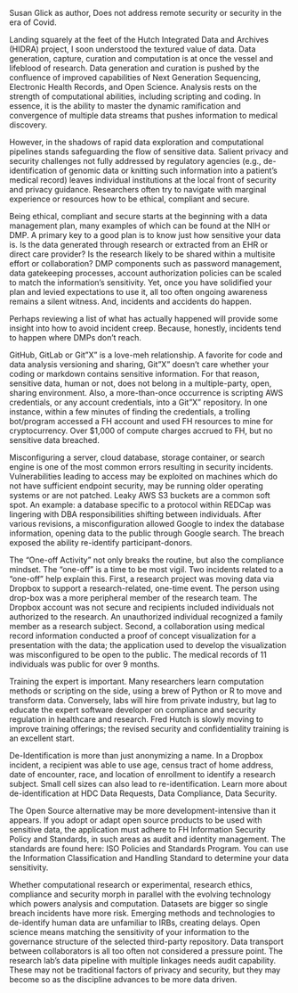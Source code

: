 Susan Glick as author, Does not address remote security or security in the era of Covid.

Landing squarely at the feet of the Hutch Integrated Data and Archives (HIDRA) project, I soon understood the textured value of data.  Data generation, capture, curation and computation is at once the vessel and lifeblood of research.  Data generation and curation is pushed by the confluence of improved capabilities of Next Generation Sequencing, Electronic Health Records, and Open Science.  Analysis rests on the strength of computational abilities, including scripting and coding.  In essence, it is the ability to master the dynamic ramification and convergence of multiple data streams that pushes information to medical discovery.

However, in the shadows of rapid data exploration and computational pipelines stands safeguarding the flow of sensitive data.  Salient privacy and security challenges not fully addressed by regulatory agencies (e.g., de-identification of genomic data or knitting such information into a patient’s medical record) leaves individual institutions at the local front of security and privacy guidance.  Researchers often try to navigate with marginal experience or resources how to be ethical, compliant and secure.

Being ethical, compliant and secure starts at the beginning with a data management plan, many examples of which can be found at the NIH or DMP.  A primary key to a good plan is to know just how sensitive your data is.  Is the data generated through research or extracted from an EHR or direct care provider? Is the research likely to be shared within a multisite effort or collaboration?  DMP components such as password management, data gatekeeping processes, account authorization policies can be scaled to match the information’s sensitivity.  Yet, once you have solidified your plan and levied expectations to use it, all too often ongoing awareness remains a silent witness. And, incidents and accidents do happen.

Perhaps reviewing a list of what has actually happened will provide some insight into how to avoid incident creep.  Because, honestly, incidents tend to happen where DMPs don’t reach.

GitHub, GitLab or Git”X” is a love-meh relationship.  A favorite for code and data analysis versioning and sharing, Git”X” doesn’t care whether your coding or markdown contains sensitive information.  For that reason, sensitive data, human or not, does not belong in a multiple-party, open, sharing environment.  Also, a more-than-once occurrence is scripting AWS credentials, or any account credentials, into a Git”X” repository.  In one instance, within a few minutes of finding the credentials, a trolling bot/program accessed a FH account and used FH resources to mine for cryptocurrency.  Over $1,000 of compute charges accrued to FH, but no sensitive data breached.

Misconfiguring a server, cloud database, storage container, or search engine is one of the most common errors resulting in security incidents.  Vulnerabilities leading to access may be exploited on machines which do not have sufficient endpoint security, may be running older operating systems or are not patched.  Leaky AWS S3 buckets are a common soft spot.  An example: a database specific to a protocol within REDCap was lingering with DBA responsibilities shifting between individuals.  After various revisions, a misconfiguration allowed Google to index the database information, opening data to the public through Google search. The breach exposed the ability re-identify participant-donors.

The “One-off Activity” not only breaks the routine, but also the compliance mindset.  The “one-off” is a time to be most vigil.  Two incidents related to a “one-off” help explain this.  First, a research project was moving data via Dropbox to support a research-related, one-time event. The person using drop-box was a more peripheral member of the research team. The Dropbox account was not secure and recipients included individuals not authorized to the research.  An unauthorized individual recognized a family member as a research subject.  Second, a collaboration using medical record information conducted a proof of concept visualization for a presentation with the data; the application used to develop the visualization was misconfigured to be open to the public.  The medical records of 11 individuals was public for over 9 months.

Training the expert is important.  Many researchers learn computation methods or scripting on the side, using a brew of Python or R to move and transform data.  Conversely, labs will hire from private industry, but lag to educate the expert software developer on compliance and security regulation in healthcare and research.  Fred Hutch is slowly moving to improve training offerings; the revised security and confidentiality training is an excellent start.

De-Identification is more than just anonymizing a name.  In a Dropbox incident, a recipient was able to use age, census tract of home address, date of encounter, race, and location of enrollment to identify a research subject.  Small cell sizes can also lead to re-identification. Learn more about de-identification at HDC Data Requests, Data Compliance, Data Security.

The Open Source alternative may be more development-intensive than it appears.  If you adopt or adapt open source products to be used with sensitive data, the application must adhere to FH Information Security Policy and Standards, in such areas as audit and identity management.  The standards are found here: ISO Policies and Standards Program.  You can use the Information Classification and Handling Standard to determine your data sensitivity.

Whether computational research or experimental, research ethics, compliance and security morph in parallel with the evolving technology which powers analysis and computation.  Datasets are bigger so single breach incidents have more risk. Emerging methods and technologies to de-identify human data are unfamiliar to IRBs, creating delays.  Open science means matching the sensitivity of your information to the governance structure of the selected third-party repository.  Data transport between collaborators is all too often not considered a pressure point.  The research lab’s data pipeline with multiple linkages needs audit capability.  These may not be traditional factors of privacy and security, but they may become so as the discipline advances to be more data driven.

